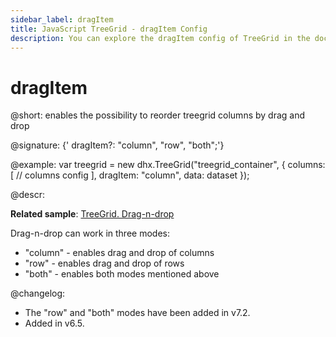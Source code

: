 ```yaml
---
sidebar_label: dragItem
title: JavaScript TreeGrid - dragItem Config 
description: You can explore the dragItem config of TreeGrid in the documentation of the DHTMLX JavaScript UI library. Browse developer guides and API reference, try out code examples and live demos, and download a free 30-day evaluation version of DHTMLX Suite 7.
---
```


# dragItem

@short: enables the possibility to reorder treegrid columns by drag and drop

@signature: {' dragItem?: "column", "row", "both";'}

@example:
var treegrid = new dhx.TreeGrid("treegrid_container", {
    columns: [
        // columns config
    ],
    dragItem: "column",
    data: dataset
});

@descr:

**Related sample**: [TreeGrid. Drag-n-drop](https://snippet.dhtmlx.com/ax5vs4a8)

Drag-n-drop can work in three modes:

- "column" - enables drag and drop of columns
- "row" - enables drag and drop of rows
- "both" - enables both modes mentioned above

@changelog:

- The "row" and "both" modes have been added in v7.2.
- Added in v6.5.

[comment]: # (@related: treegrid/initialization.md#initialize-treegrid treegrid/configuration.md#drag-n-drop-inside-the-grid)

[comment]: # (@relatedapi: treegrid/api/treegrid_aftercolumndrag_event.md treegrid/api/treegrid_aftercolumndrop_event.md treegrid/api/treegrid_beforecolumndrag_event.md treegrid/api/treegrid_beforecolumndrop_event.md treegrid/api/treegrid_cancolumndrop_event.md treegrid/api/treegrid_cancelcolumndrop_event.md treegrid/api/treegrid_dragcolumnin_event.md treegrid/api/treegrid_dragcolumnout_event.md treegrid/api/treegrid_dragcolumnstart_event.md)
